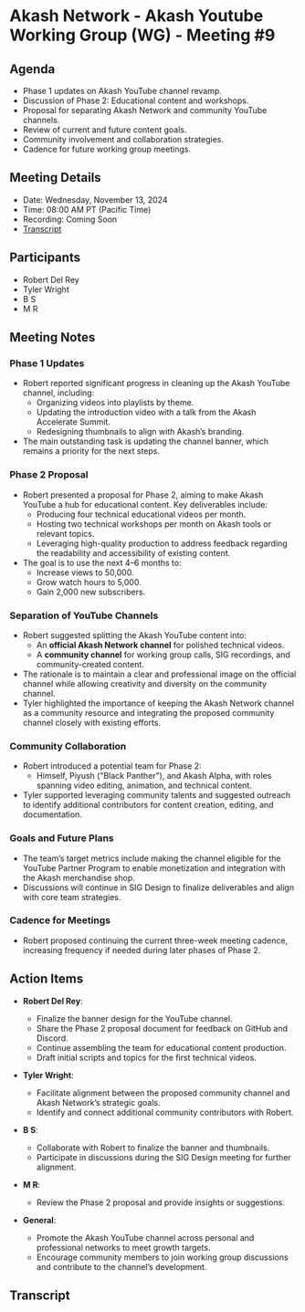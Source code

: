 # Akash Network - Akash Youtube Working Group (WG) - Meeting #9

## Agenda
- Phase 1 updates on Akash YouTube channel revamp.
- Discussion of Phase 2: Educational content and workshops.
- Proposal for separating Akash Network and community YouTube channels.
- Review of current and future content goals.
- Community involvement and collaboration strategies.
- Cadence for future working group meetings.

## Meeting Details
- Date: Wednesday, November 13, 2024
- Time: 08:00 AM PT (Pacific Time)
- Recording: Coming Soon
- [Transcript](#transcript)

## Participants
- Robert Del Rey
- Tyler Wright
- B S
- M R

## Meeting Notes

### **Phase 1 Updates**
- Robert reported significant progress in cleaning up the Akash YouTube channel, including:
  - Organizing videos into playlists by theme.
  - Updating the introduction video with a talk from the Akash Accelerate Summit.
  - Redesigning thumbnails to align with Akash’s branding.
- The main outstanding task is updating the channel banner, which remains a priority for the next steps.

### **Phase 2 Proposal**
- Robert presented a proposal for Phase 2, aiming to make Akash YouTube a hub for educational content. Key deliverables include:
  - Producing four technical educational videos per month.
  - Hosting two technical workshops per month on Akash tools or relevant topics.
  - Leveraging high-quality production to address feedback regarding the readability and accessibility of existing content.
- The goal is to use the next 4–6 months to:
  - Increase views to 50,000.
  - Grow watch hours to 5,000.
  - Gain 2,000 new subscribers.

### **Separation of YouTube Channels**
- Robert suggested splitting the Akash YouTube content into:
  - An **official Akash Network channel** for polished technical videos.
  - A **community channel** for working group calls, SIG recordings, and community-created content.
- The rationale is to maintain a clear and professional image on the official channel while allowing creativity and diversity on the community channel.
- Tyler highlighted the importance of keeping the Akash Network channel as a community resource and integrating the proposed community channel closely with existing efforts.

### **Community Collaboration**
- Robert introduced a potential team for Phase 2:
  - Himself, Piyush ("Black Panther"), and Akash Alpha, with roles spanning video editing, animation, and technical content.
- Tyler supported leveraging community talents and suggested outreach to identify additional contributors for content creation, editing, and documentation.

### **Goals and Future Plans**
- The team’s target metrics include making the channel eligible for the YouTube Partner Program to enable monetization and integration with the Akash merchandise shop.
- Discussions will continue in SIG Design to finalize deliverables and align with core team strategies.

### **Cadence for Meetings**
- Robert proposed continuing the current three-week meeting cadence, increasing frequency if needed during later phases of Phase 2.

## Action Items
- **Robert Del Rey**:
  - Finalize the banner design for the YouTube channel.
  - Share the Phase 2 proposal document for feedback on GitHub and Discord.
  - Continue assembling the team for educational content production.
  - Draft initial scripts and topics for the first technical videos.

- **Tyler Wright**:
  - Facilitate alignment between the proposed community channel and Akash Network’s strategic goals.
  - Identify and connect additional community contributors with Robert.

- **B S**:
  - Collaborate with Robert to finalize the banner and thumbnails.
  - Participate in discussions during the SIG Design meeting for further alignment.

- **M R**:
  - Review the Phase 2 proposal and provide insights or suggestions.

- **General**:
  - Promote the Akash YouTube channel across personal and professional networks to meet growth targets.
  - Encourage community members to join working group discussions and contribute to the channel’s development.
## Transcript

